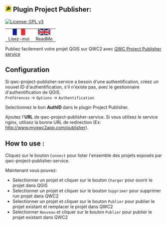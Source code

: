 ## <img src="icon.png" width="20"> Plugin Project Publisher:

[![License: GPL v3](https://img.shields.io/badge/License-GPLv3-blue.svg)](https://www.gnu.org/licenses/gpl-3.0)

<table style="border: none;">
    <tr>
        <td align="center" style="text-align: center; vertical-align: middle;padding: 0;margin: 0;" height="20">
            <a href="README_fr.md">            
                <img src="https://github.com/hampusborgos/country-flags/raw/main/png250px/fr.png" width="40" height="20">
            </a>
        </td>
        <td align="center" style="horizontal-align: center; vertical-align: middle;padding: 0;margin: 0;" height="20">
            <a href="README.md">  
                <img src="https://github.com/hampusborgos/country-flags/raw/main/png250px/gb.png" width="40" height="20">
            </a>
        </td>
    </tr> 
    <td style="text-align: center; vertical-align: middle;padding: 0 10px;">
        Lisez-moi
    </td>
    <td style="text-align: center; vertical-align: middle;padding: 0 10px;">
        ReadMe
    </td>
</table>

Publiez facilement votre projet QGIS sur QWC2 avec [QWC Project Publisher service](https://github.com/naub1n/qwc-project-publisher-service)

## Configuration

Si qwc-project-publisher-service a besoin d'une authentification, créez un nouvel ID d'authentification, s'il n'existe pas, avec le gestionnaire d'authentification de QGIS.</br>
`Préférences` -> `Options` -> `Authentification`</br>

Selectionnez le bon **AuthID** dans le plugin Project Publisher.

Ajoutez l'**URL** de qwc-project-publisher-service. Si vous utilisez le service nginx, utilisez la bonne URL de redirection (Ex: http://www.myqwc2app.com/publisher).

## How to use :

Cliquez sur le bouton `Connect` pour lister l'ensemble des projets exposés par qwc-project-publisher-service.

Maintenant vous pouvez:
* Selectionner un projet et cliquer sur le bouton `Charger` pour ouvrir le projet dans QGIS
* Selectionner un projet et cliquer sur le bouton `Supprimer` pour supprimer run projet dans QWC2
* Selectionner un projet et cliquer sur le bouton `Publier` pour publier le projet existant et remplacer le projet dans QWC2
* Selectionner `Nouveau` et cliquer sur le bouton `Publier` pour publier le projet existant dans QWC2